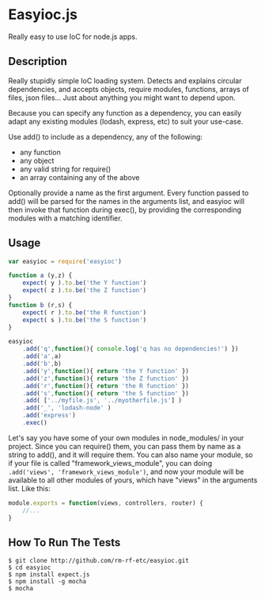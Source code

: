 Easyioc.js
=======

Really easy to use IoC for node.js apps.


## Description

Really stupidly simple IoC loading system. Detects and explains circular dependencies,
and accepts objects, require modules, functions, arrays of files, json files... Just about anything you
might want to depend upon.

Because you can specify any function as a dependency, you can easily adapt any existing
modules (lodash, express, etc) to suit your use-case.

Use add() to include as a dependency, any of the following:
  * any function
  * any object
  * any valid string for require()
  * an array containing any of the above

Optionally provide a name as the first argument. Every function passed to add() will be
parsed for the names in the arguments list, and easyioc will then invoke that function
during exec(), by providing the corresponding modules with a matching identifier.

## Usage

```js
var easyioc = require('easyioc')

function a (y,z) {
    expect( y ).to.be('the Y function')
    expect( z ).to.be('the Z function')
}
function b (r,s) {
    expect( r ).to.be('the R function')
    expect( s ).to.be('the S function')
}

easyioc
    .add('q',function(){ console.log('q has no dependencies!') })
    .add('a',a)
    .add('b',b)
    .add('y',function(){ return 'the Y function' })
    .add('z',function(){ return 'the Z function' })
    .add('r',function(){ return 'the R function' })
    .add('s',function(){ return 'the S function' })
    .add( ['../myfile.js', '../myotherfile.js'] )
    .add('_', 'lodash-node' )
    .add('express')
    .exec()
```

Let's say you have some of your own modules in node_modules/ in your project. Since you can require() them, you can pass them by name as a string to add(), and it will require them. You can also name your module, so if your file is called "framework_views_module", you can doing `.add('views', 'framework_views_module')`, and now your module will be available to all other modules of yours, which have "views" in the arguments list. Like this:
```js
module.exports = function(views, controllers, router) {
    //...
}
```

## How To Run The Tests

```
$ git clone http://github.com/rm-rf-etc/easyioc.git
$ cd easyioc
$ npm install expect.js
$ npm install -g mocha
$ mocha
```
